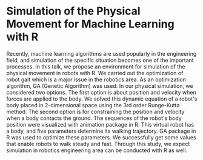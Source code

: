 # Simulation of the Physical Movement for Machine Learning with R

Recently, machine learning algorithms are used popularly in the engineering field, and simulation of the specific situation becomes one of the important processes. 
In this talk, we propose an environment for simulation of the physical movement in robots with R. 
We carried out the optimization of robot gait which is a major issue in the robotics area. As an optimization algorithm, GA (Genetic Algorithm) was used. In our physical simulation, we considered two options. The first option is about position and velocity when forces
are applied to the body. We solved this dynamic equation of a robot's body placed in 2-dimensional space using the 3rd order Runge-Kutta method. The second option is for constraining the position and velocity when a body contacts the ground. The sequences of the robot's body position were visualized with animation package in R. This virtual robot has a body, and five parameters determine its walking trajectory. GA package in R was used to optimize these parameters. We successfully get some values that enable robots to walk steady and fast. Through this study, we expect simulation in robotics engineering area can be conducted with R as well.
